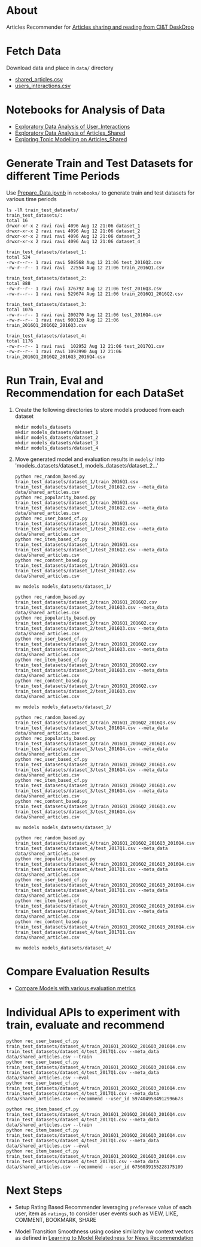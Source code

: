 # About

Articles Recommender for [Articles sharing and reading from CI&T DeskDrop](https://www.kaggle.com/gspmoreira/articles-sharing-reading-from-cit-deskdrop)

# Fetch Data

Download data and place in `data/` directory 
* [shared_articles.csv](https://www.kaggle.com/gspmoreira/articles-sharing-reading-from-cit-deskdrop/downloads/shared_articles.csv/5)
* [users_interactions.csv](https://www.kaggle.com/gspmoreira/articles-sharing-reading-from-cit-deskdrop/downloads/users_interactions.csv/5)

# Notebooks for Analysis of Data
* [Exploratory Data Analysis of User_Interactions](notebooks/EDA_User_Interactions.ipynb)
* [Exploratory Data Analysis of Articles_Shared](notebooks/EDA_Articles_Shared.ipynb)
* [Exploring Topic Modelling on Articles_Shared](notebooks/Topic_Modelling_on_Shared_Articles.ipynb)

# 

# Generate Train and Test Datasets for different Time Periods

Use [Prepare_Data.ipynb](notebooks/Prepare_Data.ipynb) in `notebooks/` to generate train and test datasets for various time periods

```
ls -lR train_test_datasets/
train_test_datasets/:
total 16
drwxr-xr-x 2 ravi ravi 4096 Aug 12 21:06 dataset_1
drwxr-xr-x 2 ravi ravi 4096 Aug 12 21:06 dataset_2
drwxr-xr-x 2 ravi ravi 4096 Aug 12 21:06 dataset_3
drwxr-xr-x 2 ravi ravi 4096 Aug 12 21:06 dataset_4

train_test_datasets/dataset_1:
total 524
-rw-r--r-- 1 ravi ravi 508568 Aug 12 21:06 test_2016Q2.csv
-rw-r--r-- 1 ravi ravi  22554 Aug 12 21:06 train_2016Q1.csv

train_test_datasets/dataset_2:
total 888
-rw-r--r-- 1 ravi ravi 376792 Aug 12 21:06 test_2016Q3.csv
-rw-r--r-- 1 ravi ravi 529674 Aug 12 21:06 train_2016Q1_2016Q2.csv

train_test_datasets/dataset_3:
total 1076
-rw-r--r-- 1 ravi ravi 200270 Aug 12 21:06 test_2016Q4.csv
-rw-r--r-- 1 ravi ravi 900120 Aug 12 21:06 train_2016Q1_2016Q2_2016Q3.csv

train_test_datasets/dataset_4:
total 1176
-rw-r--r-- 1 ravi ravi  102952 Aug 12 21:06 test_2017Q1.csv
-rw-r--r-- 1 ravi ravi 1093990 Aug 12 21:06 train_2016Q1_2016Q2_2016Q3_2016Q4.csv
```

# Run Train, Eval and Recommendation for each DataSet
1. Create the following directories to store models produced from each dataset
    ```
    mkdir models_datasets
    mkdir models_datasets/dataset_1
    mkdir models_datasets/dataset_2
    mkdir models_datasets/dataset_3
    mkdir models_datasets/dataset_4
    ```
2. Move generated model and evaluation results in `models/` into 'models_datasets/dataset_1, models_datasets/dataset_2...'
    ```
    python rec_random_based.py train_test_datasets/dataset_1/train_2016Q1.csv train_test_datasets/dataset_1/test_2016Q2.csv --meta_data data/shared_articles.csv
    python rec_popularity_based.py train_test_datasets/dataset_1/train_2016Q1.csv train_test_datasets/dataset_1/test_2016Q2.csv --meta_data data/shared_articles.csv
    python rec_user_based_cf.py train_test_datasets/dataset_1/train_2016Q1.csv train_test_datasets/dataset_1/test_2016Q2.csv --meta_data data/shared_articles.csv
    python rec_item_based_cf.py train_test_datasets/dataset_1/train_2016Q1.csv train_test_datasets/dataset_1/test_2016Q2.csv --meta_data data/shared_articles.csv
    python rec_content_based.py train_test_datasets/dataset_1/train_2016Q1.csv train_test_datasets/dataset_1/test_2016Q2.csv data/shared_articles.csv

    mv models models_datasets/dataset_1/

    python rec_random_based.py train_test_datasets/dataset_2/train_2016Q1_2016Q2.csv train_test_datasets/dataset_2/test_2016Q3.csv --meta_data data/shared_articles.csv
    python rec_popularity_based.py train_test_datasets/dataset_2/train_2016Q1_2016Q2.csv train_test_datasets/dataset_2/test_2016Q3.csv --meta_data data/shared_articles.csv
    python rec_user_based_cf.py train_test_datasets/dataset_2/train_2016Q1_2016Q2.csv train_test_datasets/dataset_2/test_2016Q3.csv --meta_data data/shared_articles.csv
    python rec_item_based_cf.py train_test_datasets/dataset_2/train_2016Q1_2016Q2.csv train_test_datasets/dataset_2/test_2016Q3.csv --meta_data data/shared_articles.csv
    python rec_content_based.py train_test_datasets/dataset_2/train_2016Q1_2016Q2.csv train_test_datasets/dataset_2/test_2016Q3.csv data/shared_articles.csv

    mv models models_datasets/dataset_2/

    python rec_random_based.py train_test_datasets/dataset_3/train_2016Q1_2016Q2_2016Q3.csv train_test_datasets/dataset_3/test_2016Q4.csv --meta_data data/shared_articles.csv
    python rec_popularity_based.py train_test_datasets/dataset_3/train_2016Q1_2016Q2_2016Q3.csv train_test_datasets/dataset_3/test_2016Q4.csv --meta_data data/shared_articles.csv
    python rec_user_based_cf.py train_test_datasets/dataset_3/train_2016Q1_2016Q2_2016Q3.csv train_test_datasets/dataset_3/test_2016Q4.csv --meta_data data/shared_articles.csv
    python rec_item_based_cf.py train_test_datasets/dataset_3/train_2016Q1_2016Q2_2016Q3.csv train_test_datasets/dataset_3/test_2016Q4.csv --meta_data data/shared_articles.csv
    python rec_content_based.py train_test_datasets/dataset_3/train_2016Q1_2016Q2_2016Q3.csv train_test_datasets/dataset_3/test_2016Q4.csv data/shared_articles.csv

    mv models models_datasets/dataset_3/

    python rec_random_based.py train_test_datasets/dataset_4/train_2016Q1_2016Q2_2016Q3_2016Q4.csv train_test_datasets/dataset_4/test_2017Q1.csv --meta_data data/shared_articles.csv
    python rec_popularity_based.py train_test_datasets/dataset_4/train_2016Q1_2016Q2_2016Q3_2016Q4.csv train_test_datasets/dataset_4/test_2017Q1.csv --meta_data data/shared_articles.csv
    python rec_user_based_cf.py train_test_datasets/dataset_4/train_2016Q1_2016Q2_2016Q3_2016Q4.csv train_test_datasets/dataset_4/test_2017Q1.csv --meta_data data/shared_articles.csv
    python rec_item_based_cf.py train_test_datasets/dataset_4/train_2016Q1_2016Q2_2016Q3_2016Q4.csv train_test_datasets/dataset_4/test_2017Q1.csv --meta_data data/shared_articles.csv
    python rec_content_based.py train_test_datasets/dataset_4/train_2016Q1_2016Q2_2016Q3_2016Q4.csv train_test_datasets/dataset_4/test_2017Q1.csv data/shared_articles.csv

    mv models models_datasets/dataset_4/
    ```

# Compare Evaluation Results
* [Compare Models with various evaluation metrics](notebooks/Analyse_Evaluation.ipynb)

# Individual APIs to experiment with train, evaluate and recommend

    python rec_user_based_cf.py train_test_datasets/dataset_4/train_2016Q1_2016Q2_2016Q3_2016Q4.csv train_test_datasets/dataset_4/test_2017Q1.csv --meta_data data/shared_articles.csv --train
    python rec_user_based_cf.py train_test_datasets/dataset_4/train_2016Q1_2016Q2_2016Q3_2016Q4.csv train_test_datasets/dataset_4/test_2017Q1.csv --meta_data data/shared_articles.csv --eval
    python rec_user_based_cf.py train_test_datasets/dataset_4/train_2016Q1_2016Q2_2016Q3_2016Q4.csv train_test_datasets/dataset_4/test_2017Q1.csv --meta_data data/shared_articles.csv --recommend --user_id 5974049584912996673

    python rec_item_based_cf.py train_test_datasets/dataset_4/train_2016Q1_2016Q2_2016Q3_2016Q4.csv train_test_datasets/dataset_4/test_2017Q1.csv --meta_data data/shared_articles.csv --train
    python rec_item_based_cf.py train_test_datasets/dataset_4/train_2016Q1_2016Q2_2016Q3_2016Q4.csv train_test_datasets/dataset_4/test_2017Q1.csv --meta_data data/shared_articles.csv --eval
    python rec_item_based_cf.py train_test_datasets/dataset_4/train_2016Q1_2016Q2_2016Q3_2016Q4.csv train_test_datasets/dataset_4/test_2017Q1.csv --meta_data data/shared_articles.csv --recommend --user_id 6756039155228175109

# Next Steps

* Setup Rating Based Recommender leveraging `preference` value of each user, item as `ratings`, to consider user events such as VIEW, LIKE, COMMENT, BOOKMARK, SHARE

* Model Transition Smoothness using cosine similarity bw context vectors as defined in [Learning to Model Relatedness for News Recommendation](https://www.dropbox.com/s/ctgqgve28kz6xzl/Paper_Learning%20to%20Model%20Relatedness%20for%20News%20Recommendation.pdf?dl=0) 